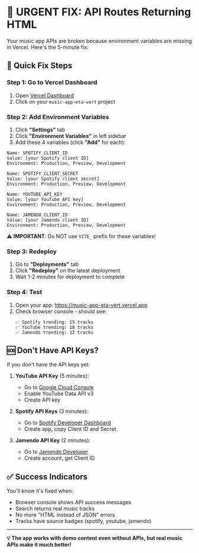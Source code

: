 # 🚨 URGENT FIX: API Routes Returning HTML

Your music app APIs are broken because environment variables are missing in Vercel. Here's the 5-minute fix:

## 🔧 **Quick Fix Steps**

### **Step 1: Go to Vercel Dashboard**
1. Open [Vercel Dashboard](https://vercel.com/dashboard)
2. Click on your `music-app-eta-vert` project

### **Step 2: Add Environment Variables**
1. Click **"Settings"** tab
2. Click **"Environment Variables"** in left sidebar
3. Add these 4 variables (click **"Add"** for each):

```
Name: SPOTIFY_CLIENT_ID
Value: [your Spotify client ID]
Environment: Production, Preview, Development
```

```
Name: SPOTIFY_CLIENT_SECRET  
Value: [your Spotify client secret]
Environment: Production, Preview, Development
```

```
Name: YOUTUBE_API_KEY
Value: [your YouTube API key]
Environment: Production, Preview, Development
```

```
Name: JAMENDO_CLIENT_ID
Value: [your Jamendo client ID]  
Environment: Production, Preview, Development
```

⚠️ **IMPORTANT**: Do NOT use `VITE_` prefix for these variables!

### **Step 3: Redeploy**
1. Go to **"Deployments"** tab
2. Click **"Redeploy"** on the latest deployment
3. Wait 1-2 minutes for deployment to complete

### **Step 4: Test**
1. Open your app: https://music-app-eta-vert.vercel.app
2. Check browser console - should see:
   ```
   ✅ Spotify trending: 15 tracks
   ✅ YouTube trending: 18 tracks  
   ✅ Jamendo trending: 12 tracks
   ```

## 🆘 **Don't Have API Keys?**

If you don't have the API keys yet:

1. **YouTube API Key** (5 minutes):
   - Go to [Google Cloud Console](https://console.cloud.google.com/)
   - Enable YouTube Data API v3
   - Create API key

2. **Spotify API Keys** (3 minutes):
   - Go to [Spotify Developer Dashboard](https://developer.spotify.com/dashboard/)
   - Create app, copy Client ID and Secret

3. **Jamendo API Key** (2 minutes):
   - Go to [Jamendo Developer](https://developer.jamendo.com/)
   - Create account, get Client ID

## ✅ **Success Indicators**

You'll know it's fixed when:
- Browser console shows API success messages
- Search returns real music tracks
- No more "HTML instead of JSON" errors
- Tracks have source badges (spotify, youtube, jamendo)

---

**💡 The app works with demo content even without APIs, but real music APIs make it much better!** 